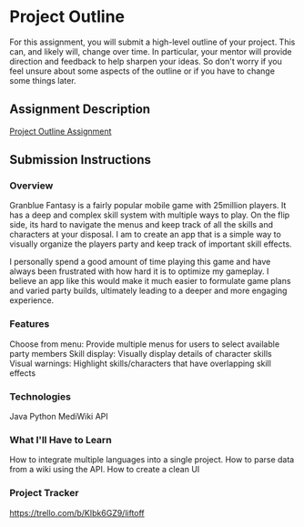 # Project Outline
For this assignment, you will submit a high-level outline of your project. This can, and likely will, change over time. In particular, your mentor will provide direction and feedback to help sharpen your ideas. So don't worry if you feel unsure about some aspects of the outline or if you have to change some things later.

## Assignment Description
[Project Outline Assignment](https://education.launchcode.org/liftoff/modules/assignments/project-outline)

## Submission Instructions

### Overview
Granblue Fantasy is a fairly popular mobile game with 25million players. It has a deep and complex skill system with multiple ways to play. On the flip side, its hard to navigate the menus and keep track of all the skills and characters at your disposal. I am to create an app that is a simple way to visually organize the players party and keep track of important skill effects.

I personally spend a good amount of time playing this game and have always been frustrated with how hard it is to optimize my gameplay. I believe an app like this would make it much easier to formulate game plans and varied party builds, ultimately leading to a deeper and more engaging experience.
### Features
Choose from menu: Provide multiple menus for users to select available party members
Skill display: Visually display details of character skills
Visual warnings: Highlight skills/characters that have overlapping skill effects
### Technologies
Java
Python
MediWiki API
### What I'll Have to Learn
How to integrate multiple languages into a single project.
How to parse data from a wiki using the API.
How to create a clean UI
### Project Tracker
https://trello.com/b/KIbk6GZ9/liftoff
